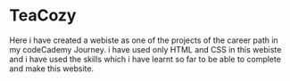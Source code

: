 # TeaCozy

Here i have created a webiste as one of the projects of the career path in my codeCademy Journey. i have used only HTML and CSS in this webiste and i have used the skills which i have 
learnt so far to be able to complete and make this website. 
